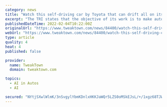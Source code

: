 ```yaml
---
category: news
title: "Watch this self-driving car by Toyota that can drift all on its own"
excerpt: "The TRI states that the objective of its work is to make autonomous vehicles more capable, and therefore safer, in scenarios such as driving on black ice or avoiding sudden obstacles. \"At TRI, our goal is to use advanced technologies that augment and ..."
publishedDateTime: 2022-02-04T10:22:00Z
originalUrl: "https://www.tweaktown.com/news/84400/watch-this-self-driving-car-by-toyota-that-can-drift-all-on-its-own/index.html"
webUrl: "https://www.tweaktown.com/news/84400/watch-this-self-driving-car-by-toyota-that-can-drift-all-on-its-own/index.html"
type: article
quality: 4
heat: 4
published: false

provider:
  name: TweakTown
  domain: tweaktown.com

topics:
  - AI in Autos
  - AI

secured: "NYtjSXwlWlmK/3nSvgylYbmKDnlxHKKJaWQr5LZS0oMSkEJsL/+/1xgz68TJWxfq4ToKWih+WGjF+Rn+reFqxT/8m68+YaZcQdMK4kzQhyOFg+Zc8qivwIVnjviTzxJnqscENubxR3OxyIUgKPdW5GRJeS+wiYq/0WxTsLvDe4HRDG6HHAO6rMB1iupOhXapnKlzZlejrWRVrkYtHlmop3l6xVdauogjNVXGrUqBPRPrCfKj1Wshkve9XCrqBGVxou7hAwiw4iMLFVe8RgiFn2p+V8o/LRbEjBqqvYg1r5NoXXqFCPD6kQsqfBl2YmV2oaa2wXbpzDrX0EvMR9r1pMXNqk5Cb7HNFc3mpEwbdyI=;y5Izo6DiA5HTVZHpwqjZPA=="
---
```



